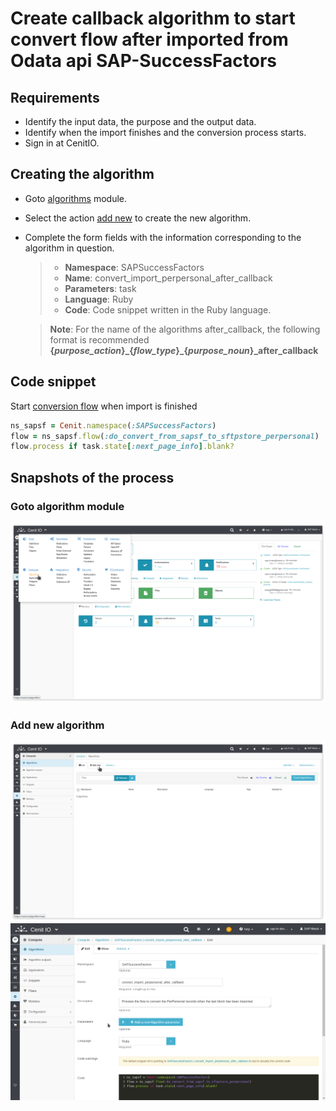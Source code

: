 # Create callback algorithm to start convert flow after imported from Odata api SAP-SuccessFactors

## Requirements
* Identify the input data, the purpose and the output data.[<i class="fa fa-external-link" aria-hidden="true"></i>](https://cenit-io.github.io/docs/#/algorithms?id=algorithm39s-attributes)
* Identify when the import finishes and the conversion process starts.
* Sign in at CenitIO.[<i class="fa fa-external-link" aria-hidden="true"></i>](https://cenit.io/users/sign_in)

## Creating the algorithm

* Goto [algorithms](https://cenit.io/algorithm) module.
* Select the action [add new](https://cenit.io/algorithm/new) to create the new algorithm.
* Complete the form fields with the information corresponding to the algorithm in question.

    >- **Namespace**: SAPSuccessFactors
    >- **Name**: convert_import_perpersonal_after_callback
    >- **Parameters**: task
    >- **Language**: Ruby
    >- **Code**: Code snippet written in the Ruby language.

    > **Note**: For the name of the algorithms after_callback, the following format is recommended **{*purpose_action*}\_{*flow_type*}\_{*purpose_noun*}_after_callback**

## Code snippet

Start [conversion flow](flows/do_convert_from_sapsf_to_sftpstore_perpersonal.md) when import is finished

```ruby
ns_sapsf = Cenit.namespace(:SAPSuccessFactors)
flow = ns_sapsf.flow(:do_convert_from_sapsf_to_sftpstore_perpersonal)
flow.process if task.state[:next_page_info].blank?
```

## Snapshots of the process

### Goto algorithm module

   ![](../assets/snapshots/common-algs/snapshots-001.png)
    
### Add new algorithm

   ![](../assets/snapshots/common-algs/snapshots-002.png)
   ![](../assets/snapshots/sap-sf-algs/snapshots-005.png)

